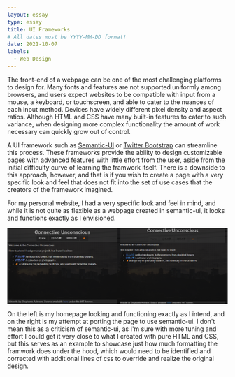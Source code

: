 ```yaml
---
layout: essay
type: essay
title: UI Frameworks
# All dates must be YYYY-MM-DD format!
date: 2021-10-07
labels:
  - Web Design
---
```


<!-- UI Frameworks are not simple. In fact, they can be almost as complicated to learn as a new programming language. Given that, why bother to use something like Semantic UI? What does one get in return for the investment of time and frustration? Why not just use raw HTML and CSS? Are the software engineering benefits of UI frameworks?

For this assignment, create an engaging and informative essay about UI Frameworks. You might want to discuss some of the issues raised above, as well as your own personal experience with Semantic UI. Or perhaps you’ve also used another framework such as Twitter Bootstrap. In that case, it might be interesting to read your perspective on a comparison of the two.

This essay is tailor made to include an image of a web page built with a UI framework (or even a comparison of web pages built with and without a UI framework).

Feel free to go in another direction entirely, as long as you are discussing UI Frameworks, and as long as the result is interesting, informative, and insightful. Write for the world! -->

The front-end of a webpage can be one of the most challenging platforms to design for. Many fonts and features are not supported uniformly among browsers, and users expect websites to be compatible with input from a mouse, a keyboard, or touchscreen, and able to cater to the nuances of each input method. Devices have widely different pixel density and aspect ratios. Although HTML and CSS have many built-in features to cater to such variance, when designing more complex functionality the amount of work necessary can quickly grow out of control.

A UI framework such as [Semantic-UI](https://semantic-ui.com) or [Twitter Bootstrap](https://getbootstrap.com) can streamline this process. These frameworks provide the ability to design customizable pages with advanced features with little effort from the user, aside from the initial difficulty curve of learning the framwork itself. There is a downside to this approach, however, and that is if you wish to create a page with a very specific look and feel that does not fit into the set of use cases that the creators of the framework imagined.

For my personal website, I had a very specific look and feel in mind, and while it is not quite as flexible as a webpage created in semantic-ui, it looks and functions exactly as I envisioned.

<div style="display: table">
  <div style="float: left; width: 50%">
    <img src="images/../../images/ui-frameworks-css.png" style="float: left; width: 100%">
  </div>
  <div style="float: left; width: 50%">
    <img src="images/../../images/ui-frameworks-semantic.png" style="float: left; width: 100%">
  </div>
</div>

On the left is my homepage looking and functioning exactly as I intend, and on the right is my attempt at porting the page to use semantic-ui. I don't mean this as a criticism of semantic-ui, as I'm sure with more tuning and effort I could get it very close to what I created with pure HTML and CSS, but this serves as an example to showcase just how much formatting the framwork does under the hood, which would need to be identified and corrected with additional lines of css to override and realize the original design.